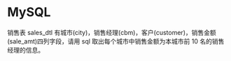 # MySQL

销售表 sales_dtl 有城市(city)，销售经理(cbm)，客户(customer)，销售金额(sale_amt)四列字段，请用 sql 取出每个城市中销售金额为本城市前 10 名的销售经理的信息。

```mysql

```


